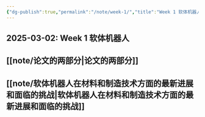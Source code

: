```yaml
---
{"dg-publish":true,"permalink":"/note/week-1/","title":"Week 1 软体机器人"}
---
```


2025-03-02: Week 1 软体机器人
---
## [[note/论文的两部分\|论文的两部分]]
## [[note/软体机器人在材料和制造技术方面的最新进展和面临的挑战\|软体机器人在材料和制造技术方面的最新进展和面临的挑战]]
